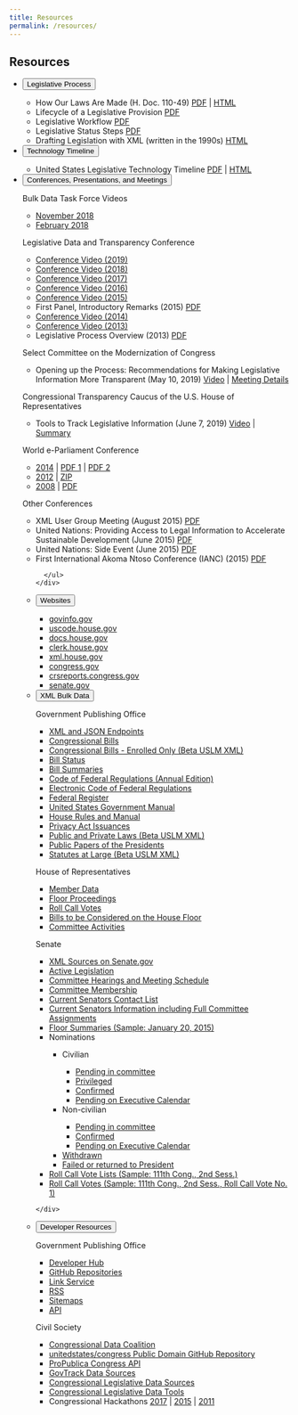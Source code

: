 ```yaml
---
title: Resources
permalink: /resources/
---
```


<div class="usa-grid-full">
<h2>Resources</h2>
<ul class="usa-accordion">
    <li>
    <button class="usa-accordion-button"
      aria-expanded="true"
      aria-controls="a1">
   Legislative Process
    </button>
    <div id="a1" class="usa-accordion-content">
        <ul>
             <li>How Our Laws Are Made (H. Doc. 110-49) <a href="https://www.govinfo.gov/content/pkg/CDOC-110hdoc49/pdf/CDOC-110hdoc49.pdf">PDF</a> | <a href="https://www.congress.gov/resources/display/content/How+Our+Laws+Are+Made+-+Learn+About+the+Legislative+Process">HTML</a></li>
             <li>Lifecycle of a Legislative Provision <a href="{{ site.baseurl }}/resources/lifecycle-legislative-provision-released-01.pdf">PDF</a></li>
             <li>Legislative Workflow <a href="{{ site.baseurl }}/resources/2019-legislative-workflow.pdf">PDF</a></li>
             <li>Legislative Status Steps <a href="{{ site.baseurl }}/resources/2019-legislative-status-steps.pdf">PDF</a></li>
             <li>Drafting Legislation with XML (written in the 1990s) <a href="http://xml.house.gov/drafting.htm">HTML</a></li>    
        </ul>
    </div>
  </li>
     <li>
    <button class="usa-accordion-button"
      aria-expanded="true"
      aria-controls="a2">
     Technology Timeline
    </button>
    <div id="a2" class="usa-accordion-content">
             <ul>   
       <li>United States Legislative Technology Timeline <a href="{{ site.baseurl }}/resources/2019-Tech-Timeline-Booklet.pdf">PDF</a> | <a href="http://xml.house.gov/resources/TechTimeline.htm">HTML</a></li>       
      </ul>
    </div>
  </li>
  
  
  
  
  
  <li>
    <button class="usa-accordion-button"
      aria-expanded="false"
      aria-controls="a3">
    Conferences, Presentations, and Meetings
    </button>
    <div id="a3" class="usa-accordion-content">
        <p>Bulk Data Task Force Videos</p>
        <ul>
            <li><a href="https://vimeo.com/311682809/fc3d1c2a45">November 2018</a></li>
            <li><a href="https://vimeo.com/311683547/eb0eab832b">February 2018</a></li>    
        </ul>
     <p>Legislative Data and Transparency Conference</p>
    <ul>
<li><a href="https://www.youtube.com/watch?v=hTZ0MPGPY74">Conference Video (2019)</a></li> 
<li><a href="https://www.youtube.com/watch?v=9up3Lnpy1O0">Conference Video (2018)</a></li> 
<li><a href="https://www.youtube.com/watch?v=Bv8vlaIQ6-o">Conference Video (2017)</a></li>  
<li><a href="https://youtu.be/dkC_HsFiq2Q">Conference Video (2016)</a></li>
<li><a href="https://youtu.be/OAWKWMqLPJ0">Conference Video (2015)</a></li>
<li>First Panel, Introductory Remarks (2015) <a href="http://xml.house.gov/resources/LDTC15_Introduction_FirstPanel.pdf">PDF</a></li>
<li><a href="https://youtu.be/MVqNNlluPr0">Conference Video (2014)</a></li>
<li><a href="https://youtu.be/H1moMDvVhAM">Conference Video (2013)</a></li>
  <li>Legislative Process Overview (2013) <a href="http://xml.house.gov/resources/LegislativeProcessOverview.pdf">PDF</a></li>
        </ul>
 <p>Select Committee on the Modernization of Congress</p>
        <ul>
<li>Opening up the Process: Recommendations for Making Legislative Information More Transparent (May 10, 2019) <a href="https://www.youtube.com/watch?v=-qLMtYemXyE">Video</a> | <a href="https://docs.house.gov/Committee/Calendar/ByEvent.aspx?EventID=109468">Meeting Details</a></li>              
      </ul>
      <p> Congressional Transparency Caucus of the U.S. House of Representatives</p>
        <ul>
      <li> Tools to Track Legislative Information (June 7, 2019) <a href="https://www.youtube.com/watch?v=0mIzjT8e0yE&feature=youtu.be">Video</a> | <a href="https://transparencycaucus.info/2019/06/08/transparency-caucus-features-tools-to-track-legislative-information/">Summary</a></li>     
     </ul>
      <p>World e-Parliament Conference</p>
  <ul>
<li><a href="http://wepc2014.org/">2014</a> | <a href="https://wepc2014.files.wordpress.com/2014/05/reeves.pdf">PDF 1</a> | <a href="https://wepc2014.files.wordpress.com/2014/05/gullickson.pdf">PDF 2</a></li>
          <li><a href="http://www.ictparliament.org/WePC2012/">2012</a> | <a href="http://xml.house.gov/2012/WePC2012-Presentation.zip">ZIP</a></li>
    <li><a href="http://www.ictparliament.org/worldeparliamentconference2008/">2008</a> | <a href="http://xml.house.gov/World_EParliamentConference_LegislationInXML_USHouse_USA.pdf">PDF</a></li>
        </ul>
      <p>Other Conferences</p>
        <ul>
                             <li>XML User Group Meeting (August 2015) <a href="http://xml.house.gov/resources/XMLUserGroupMeeting_August_2015_Gullickson.pdf">PDF</a></li>
          <li>United Nations: Providing Access to Legal Information to Accelerate Sustainable Development (June 2015) <a href="http://workspace.unpan.org/sites/Internet/Documents/Reeves%20presentation%20final.ppt.pdf">PDF</a></li>
            <li>United Nations: Side Event (June 2015) <a href="http://www.idlo.int/sites/default/files/pdfs/events/Concept%20Note%20and%20Agenda%20Side%20Event%20Access%20to%20Legal%20Information.pdf">PDF</a></li>
          <li>First International Akoma Ntoso Conference (IANC) (2015) <a href="http://xml.house.gov/resources/2015-IANC-Presentation_Gullickson.pdf">PDF</a></li>     
         
      </ul>
    </div>
  </li>
  
  <li>
    <button class="usa-accordion-button"
      aria-expanded="false"
      aria-controls="a4">
  Websites
    </button>
    <div id="a4" class="usa-accordion-content">
  <ul>   
      <li><a href="https://www.govinfo.gov">govinfo.gov</a></li>
      <li><a href="http://uscode.house.gov">uscode.house.gov</a></li>
      <li><a href="https://docs.house.gov">docs.house.gov</a></li>
      <li><a href="http://clerk.house.gov">clerk.house.gov</a></li>
      <li><a href="http://xml.house.gov">xml.house.gov</a></li>
      <li><a href="https://www.congress.gov">congress.gov</a></li>
      <li><a href="https://crsreports.congress.gov/">crsreports.congress.gov</a></li>
      <li><a href="https://www.senate.gov">senate.gov</a></li>
      </ul>
    </div>
  </li>
    <li>
    <button class="usa-accordion-button"
      aria-expanded="false"
      aria-controls="a5">
  XML Bulk Data
    </button>
    <div id="a5" class="usa-accordion-content">
        <p>Government Publishing Office</p>
      <ul>   
       <li><a href="https://www.govinfo.gov/bulkdata">XML and JSON Endpoints</a></li>
       <li><a href="https://www.govinfo.gov/bulkdata/BILLS">Congressional Bills</a></li> 
       <li><a href="https://www.govinfo.gov/bulkdata/BILLS/uslm">Congressional Bills - Enrolled Only (Beta USLM XML)</a></li>  
       <li><a href="https://www.govinfo.gov/bulkdata/BILLSTATUS">Bill Status</a></li>   
       <li><a href="https://www.govinfo.gov/bulkdata/BILLSUM">Bill Summaries</a></li> 
       <li><a href="https://www.govinfo.gov/bulkdata/CFR">Code of Federal Regulations (Annual Edition)</a></li> 
        <li><a href="https://www.govinfo.gov/bulkdata/ECFR">Electronic Code of Federal Regulations</a></li>  
        <li><a href="https://www.govinfo.gov/bulkdata/FR">Federal Register</a></li>  
        <li><a href="https://www.govinfo.gov/bulkdata/GOVMAN">United States Government Manual</a></li>  
        <li><a href="https://www.govinfo.gov/bulkdata/HMAN">House Rules and Manual</a></li>  
        <li><a href="https://www.govinfo.gov/bulkdata/PAI">Privacy Act Issuances</a></li>  
        <li><a href="https://www.govinfo.gov/bulkdata/PLAW">Public and Private Laws (Beta USLM XML)</a></li> 
        <li><a href="https://www.govinfo.gov/bulkdata/PPP">Public Papers of the Presidents</a></li>  
        <li><a href="https://www.govinfo.gov/bulkdata/STATUTE">Statutes at Large (Beta USLM XML)</a></li>  
        </ul>
        <p>House of Representatives</p>
        <ul>
            <li><a href="http://clerk.house.gov/xml/lists/MemberData.xml">Member Data</a></li>
             <li><a href="http://clerk.house.gov/floorsummary/floor-download.aspx">Floor Proceedings</a></li>
            <li><a href="http://clerk.house.gov/legislative/legvotes.aspx">Roll Call Votes</a></li>    
            <li><a href="http://docs.house.gov/floor">Bills to be Considered on the House Floor</a></li>    
            <li><a href="http://docs.house.gov/committee">Committee Activities</a></li>    
        </ul>
        <p>Senate</p>
        <ul>
            <li><a href="https://www.senate.gov/general/XML.htm">XML Sources on Senate.gov</a></li>
            <li><a href="https://www.senate.gov/reference/active_bill_type/115.xml">Active Legislation</a></li>
             <li><a href="https://www.senate.gov/general/committee_schedules/hearings.xml">Committee Hearings and Meeting Schedule</a></li>
            <li><a href="https://www.senate.gov/general/committee_membership/committee_memberships_SSAP.xml"> Committee Membership</a></li>    
<li><a href="https://www.senate.gov/general/contact_information/senators_cfm.xml">Current Senators Contact List</a></li>    
<li><a href="https://www.senate.gov/legislative/LIS_MEMBER/cvc_member_data.xml">Current Senators Information including Full Committee Assignments</a></li>    
<li><a href="https://www.senate.gov/legislative/LIS/floor_activity/01_20_2017_Senate_Floor.xml">Floor Summaries (Sample: January 20, 2015) </a></li>    
<li>Nominations</li>
<ul>
<li>Civilian</li>
<ul>
<li><a href="https://www.senate.gov/legislative/LIS/nominations/NomCivilianPendingCommittee.xml">Pending in committee</a></li>   
<li><a href="https://www.senate.gov/legislative/LIS/nominations/NomPrivileged.xml"> Privileged</a></li>   
<li><a href="https://www.senate.gov/legislative/LIS/nominations/NomCivilianConfirmed.xml"> Confirmed</a></li>  
<li><a href="https://www.senate.gov/legislative/LIS/nominations/NomCivilianPendingCalendar.xml">Pending on Executive Calendar</a></li>  
</ul>
<li>Non-civilian</li>
<ul>
<li><a href="https://www.senate.gov/legislative/LIS/nominations/NomNonCivilianPendingCommittee.xml">Pending in committee</a></li>  
<li><a href="https://www.senate.gov/legislative/LIS/nominations/NomNonCivilianConfirmed.xml"> Confirmed</a></li>  
<li><a href="https://www.senate.gov/legislative/LIS/nominations/NomNonCivilianPendingCalendar.xml">Pending on Executive Calendar</a></li>  
</ul>
<li><a href="https://www.senate.gov/legislative/LIS/nominations/NomWithdrawn.xml"> Withdrawn</a></li>  
<li><a href="https://www.senate.gov/legislative/LIS/nominations/NomFailedOrReturned.xml">Failed or returned to President</a></li>
</ul>
<li><a href="http://www.senate.gov/legislative/LIS/roll_call_lists/vote_menu_111_2.xml">Roll Call Vote Lists (Sample: 111th Cong., 2nd Sess.) </a></li>  
<li><a href="https://www.senate.gov/legislative/LIS/roll_call_votes/vote1112/vote_111_2_00001.xml">Roll Call Votes (Sample: 111th Cong., 2nd Sess., Roll Call Vote No. 1)</a></li>  
        </ul>
            
    </div>
  </li>
  
  <li>
    <button class="usa-accordion-button"
      aria-expanded="false"
      aria-controls="a6">
Developer Resources
    </button>
    <div id="a6" class="usa-accordion-content">
   <p>Government Publishing Office</p>
      <ul>   
       <li><a href="https://www.govinfo.gov/developers">Developer Hub</a></li>       
       <li><a href="https://github.com/usgpo">GitHub Repositories</a></li>
       <li><a href="https://www.govinfo.gov/link-docs">Link Service</a></li>   
       <li><a href="https://www.govinfo.gov/feeds">RSS</a></li>   
       <li><a href="https://github.com/usgpo/sitemap">Sitemaps</a></li>   
       <li><a href="https://api.govinfo.gov">API</a></li>   
      </ul>
        <p>Civil Society</p>
      <ul>   
           <li><a href="http://congressionaldata.org/">Congressional Data Coalition</a></li>  
          <li><a href="https://github.com/unitedstates/congress">unitedstates/congress Public Domain GitHub Repository</a></li>
          <li><a href="https://projects.propublica.org/api-docs/congress-api/">ProPublica Congress API</a></li>
          <li><a href="https://www.govtrack.us/about-our-data">GovTrack Data Sources</a></li>
      <li><a href="https://docs.google.com/document/d/1paaZWIvupsK7OdqIwcdbah63AdU5U_RcuqXqFv9CcQ0/edit">Congressional Legislative Data Sources</a></li>       
       <li><a href="https://docs.google.com/document/d/1nEmXIAlwhJYr9Z5JtEwOKUGnxu9B2lANnzIKMdWqiEs/edit">Congressional Legislative Data Tools</a></li>
       <li>Congressional Hackathons <a href="http://congressionaldata.org/recap-of-the-third-congressional-hackathon/">2017</a> | <a href="http://congressionaldata.org/second-congressional-hackathon-a-great-success/">2015</a> | <a href="https://sunlightfoundation.com/2011/12/08/in-hackwetrust-the-house-of-representatives-opens-its-doors-to-transparency-through-technology/">2011</a></li>
  </ul>           
</div>


